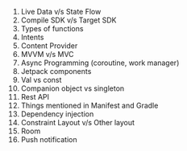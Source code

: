 1. Live Data v/s State Flow
2. Compile SDK v/s Target SDK
3. Types of functions
4. Intents
5. Content Provider
6. MVVM v/s MVC
7. Async Programming (coroutine, work manager)
8. Jetpack components
9. Val vs const
10. Companion object vs singleton
11. Rest API
12. Things mentioned in Manifest and Gradle 
13. Dependency injection
14. Constraint Layout v/s Other layout
15. Room 
16. Push notification